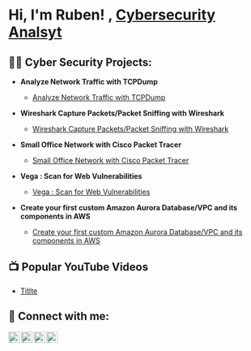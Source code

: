 <h1>Hi, I'm Ruben! , <a href="https://www.linkedin.com/in/ruben-navarrete-b56b2554/">Cybersecurity Analsyt</a>

<h2>👨‍💻 Cyber Security Projects:</h2>

- <b>Analyze Network Traffic with TCPDump </b>
  - [Analyze Network Traffic with TCPDump ](https://github.com/RD-NavarreteV/RD-NavarreteV/blob/main/Analyze%20Network%20Traffic%20with%20TCPDump)
    
- <b>Wireshark Capture Packets/Packet Sniffing with Wireshark</b>
  - [Wireshark Capture Packets/Packet Sniffing with Wireshark](https://github.com/url)
 
- <b>Small Office Network with Cisco Packet Tracer</b>
  - [Small Office Network with Cisco Packet Tracer](https://github.com/url)
 
- <b>Vega : Scan for Web Vulnerabilities</b>
  - [Vega : Scan for Web Vulnerabilities](https://github.com/url)

- <b>Create your first custom Amazon Aurora Database/VPC and its components in AWS</b>
  - [Create your first custom Amazon Aurora Database/VPC and its components in AWS](https://github.com/url)
    
<h2>📺 Popular YouTube Videos</h2>

- [Titlte](https://www.youtube.com/Url)

<h2> 🤳 Connect with me:</h2>

[<img align="left" alt=" | LinkedIn" width="22px" src="https://cdn.jsdelivr.net/npm/simple-icons@v3/icons/linkedin.svg" />][linkedin]
[<img align="left" alt=" | Twitter" width="22px" src="https://cdn.jsdelivr.net/npm/simple-icons@v3/icons/twitter.svg" />][twitter]
[<img align="left" alt=" | YouTube" width="22px" src="https://cdn.jsdelivr.net/npm/simple-icons@v3/icons/youtube.svg" />][youtube]
[<img align="left" alt=" | Instagram" width="22px" src="https://cdn.jsdelivr.net/npm/simple-icons@v3/icons/instagram.svg" />][instagram]

[linkedin]: https://linkedin.com/in/ruben-navarrete-b56b2554/
[twitter]: https://twitter.com/
[youtube]: https://www.youtube.com/c/
[instagram]: https://www.instagram.com/

